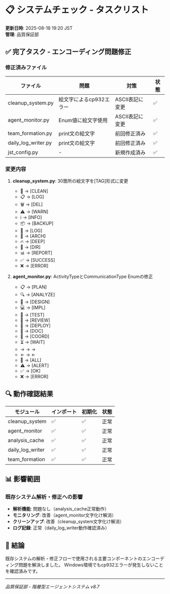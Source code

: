 # 📋 システムチェック - タスクリスト

**更新日時**: 2025-08-18 19:20 JST  
**管理**: 品質保証部

## ✅ 完了タスク - エンコーディング問題修正

### 修正済みファイル
| ファイル | 問題 | 対策 | 状態 |
|----------|------|------|------|
| cleanup_system.py | 絵文字によるcp932エラー | ASCII表記に変更 | ✅ |
| agent_monitor.py | Enum値に絵文字使用 | ASCII表記に変更 | ✅ |
| team_formation.py | print文の絵文字 | 前回修正済み | ✅ |
| daily_log_writer.py | print文の絵文字 | 前回修正済み | ✅ |
| jst_config.py | - | 新規作成済み | ✅ |

### 変更内容
1. **cleanup_system.py**: 30箇所の絵文字を[TAG]形式に変更
   - 🧹 → [CLEAN]
   - 📋 → [LOG]
   - 🗑️ → [DEL]
   - ⚠️ → [WARN]
   - ℹ️ → [INFO]
   - 📦 → [BACKUP]
   - 📝 → [LOG]
   - 📁 → [ARCH]
   - 🔥 → [DEEP]
   - 📂 → [DIR]
   - 📊 → [REPORT]
   - ✅ → [SUCCESS]
   - ❌ → [ERROR]

2. **agent_monitor.py**: ActivityTypeとCommunicationType Enumの修正
   - 📋 → [PLAN]
   - 🔍 → [ANALYZE]
   - 📐 → [DESIGN]
   - 💻 → [IMPL]
   - 🧪 → [TEST]
   - 👀 → [REVIEW]
   - 🚀 → [DEPLOY]
   - 📝 → [DOC]
   - 🤝 → [COORD]
   - ⏳ → [WAIT]
   - → → ->
   - ← → <-
   - 📢 → [ALL]
   - ⚠️ → [ALERT]
   - ✅ → [OK]
   - ❌ → [ERROR]

## 🔍 動作確認結果

| モジュール | インポート | 初期化 | 状態 |
|-----------|----------|--------|------|
| cleanup_system | ✅ | ✅ | 正常 |
| agent_monitor | ✅ | ✅ | 正常 |
| analysis_cache | ✅ | ✅ | 正常 |
| daily_log_writer | ✅ | ✅ | 正常 |
| team_formation | ✅ | ✅ | 正常 |

## 📊 影響範囲

### 既存システム解析・修正への影響
- **解析機能**: 問題なし（analysis_cache正常動作）
- **モニタリング**: 改善（agent_monitor文字化け解消）
- **クリーンアップ**: 改善（cleanup_system文字化け解消）
- **ログ記録**: 正常（daily_log_writer動作確認済み）

## 🎯 結論

既存システムの解析・修正フローで使用される主要コンポーネントのエンコーディング問題を解決しました。
Windows環境でもcp932エラーが発生しないことを確認済みです。

---
*品質保証部 - 階層型エージェントシステム v8.7*